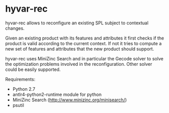 # hyvar-rec

hyvar-rec allows to reconfigure an existing SPL subject to contextual
changes.

Given an existing product with its features and attributes it first
checks if the product is valid according to the current context.
If not it tries to compute a new set of features and attributes that the new
product should support.

hyvar-rec uses MiniZinc Search and in particular the Gecode solver to solve
the optimization problems involved in the reconfiguration. Other solver could
be easily supported.


Requirements:

 - Python 2.7
 - antlr4-python2-runtime module for python
 - MiniZinc Search (http://www.minizinc.org/minisearch/)
 - psutil




